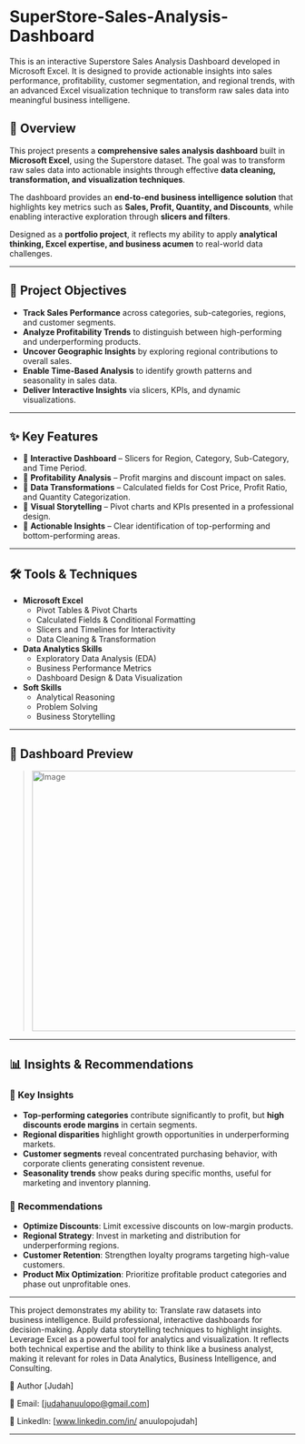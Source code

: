 # SuperStore-Sales-Analysis-Dashboard
This is an interactive Superstore Sales Analysis Dashboard developed in Microsoft Excel. It is designed to provide actionable insights into sales performance, profitability, customer segmentation, and regional trends, with an advanced Excel visualization technique to transform raw sales data into meaningful business intelligene.

## 📌 Overview
This project presents a **comprehensive sales analysis dashboard** built in **Microsoft Excel**, using the Superstore dataset. The goal was to transform raw sales data into actionable insights through effective **data cleaning, transformation, and visualization techniques**.

The dashboard provides an **end-to-end business intelligence solution** that highlights key metrics such as **Sales, Profit, Quantity, and Discounts**, while enabling interactive exploration through **slicers and filters**.  

Designed as a **portfolio project**, it reflects my ability to apply **analytical thinking, Excel expertise, and business acumen** to real-world data challenges.  

---
## 🎯 Project Objectives
- **Track Sales Performance** across categories, sub-categories, regions, and customer segments.  
- **Analyze Profitability Trends** to distinguish between high-performing and underperforming products.  
- **Uncover Geographic Insights** by exploring regional contributions to overall sales.  
- **Enable Time-Based Analysis** to identify growth patterns and seasonality in sales data.  
- **Deliver Interactive Insights** via slicers, KPIs, and dynamic visualizations.  

---
## ✨ Key Features
- 📌 **Interactive Dashboard** – Slicers for Region, Category, Sub-Category, and Time Period.  
- 📌 **Profitability Analysis** – Profit margins and discount impact on sales.  
- 📌 **Data Transformations** – Calculated fields for Cost Price, Profit Ratio, and Quantity Categorization.  
- 📌 **Visual Storytelling** – Pivot charts and KPIs presented in a professional design.  
- 📌 **Actionable Insights** – Clear identification of top-performing and bottom-performing areas.  

---
## 🛠️ Tools & Techniques
- **Microsoft Excel**
  - Pivot Tables & Pivot Charts  
  - Calculated Fields & Conditional Formatting  
  - Slicers and Timelines for Interactivity  
  - Data Cleaning & Transformation  
- **Data Analytics Skills**
  - Exploratory Data Analysis (EDA)  
  - Business Performance Metrics  
  - Dashboard Design & Data Visualization  
- **Soft Skills**
  - Analytical Reasoning  
  - Problem Solving  
  - Business Storytelling  

---
## 📸 Dashboard Preview
>  <img width="1363" height="458" alt="Image" src="https://github.com/user-attachments/assets/403b249a-a97c-47d3-bd15-4167b3403197" />

---
## 📊 Insights & Recommendations
### 🔹 Key Insights
- **Top-performing categories** contribute significantly to profit, but **high discounts erode margins** in certain segments.  
- **Regional disparities** highlight growth opportunities in underperforming markets.  
- **Customer segments** reveal concentrated purchasing behavior, with corporate clients generating consistent revenue.  
- **Seasonality trends** show peaks during specific months, useful for marketing and inventory planning.  

### 🔹 Recommendations
- **Optimize Discounts**: Limit excessive discounts on low-margin products.  
- **Regional Strategy**: Invest in marketing and distribution for underperforming regions.  
- **Customer Retention**: Strengthen loyalty programs targeting high-value customers.  
- **Product Mix Optimization**: Prioritize profitable product categories and phase out unprofitable ones.  

---
This project demonstrates my ability to:
Translate raw datasets into business intelligence.
Build professional, interactive dashboards for decision-making.
Apply data storytelling techniques to highlight insights.
Leverage Excel as a powerful tool for analytics and visualization.
It reflects both technical expertise and the ability to think like a business analyst, making it relevant for roles in Data Analytics, Business Intelligence, and Consulting.

👤 Author
[Judah]

📧 Email: [judahanuulopo@gmail.com]

💼 LinkedIn: [www.linkedin.com/in/
anuulopojudah]

---


